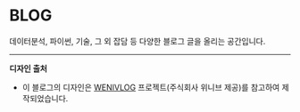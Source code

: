 # BLOG
데이터분석, 파이썬, 기술, 그 외 잡담 등 다양한 블로그 글을 올리는 공간입니다. 

----

**디자인 출처**
- 이 블로그의 디자인은 [WENIVLOG](https://weniv.github.io/weniv_blog/) 프로젝트(주식회사 위니브 제공)를 참고하여 제작되었습니다.
